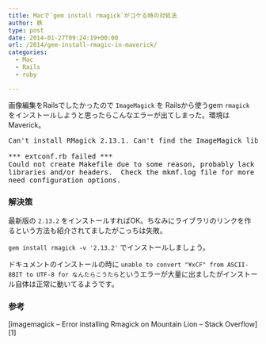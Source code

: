 ```yaml
---
title: Macで`gem install rmagick`がコケる時の対処法
author: 鉄
type: post
date: 2014-01-27T09:24:19+00:00
url: /2014/gem-install-rmagic-in-maverick/
categories:
  - Mac
  - Rails
  - ruby

---
```

画像編集をRailsでしたかったので `ImageMagick` を Railsから使うgem `rmagick` をインストールしようと思ったらこんなエラーが出てしまった。環境は Maverick。

<pre class="lang:default decode:true " >Can't install RMagick 2.13.1. Can't find the ImageMagick library or one of the dependent libraries. Check the mkmf.log file for more detailed information.

*** extconf.rb failed ***
Could not create Makefile due to some reason, probably lack of necessary
libraries and/or headers.  Check the mkmf.log file for more details.  You may
need configuration options.</pre>

### 解決策

最新版の `2.13.2` をインストールすればOK。ちなみにライブラリのリンクを作るという方法も紹介されてましたがこっちは失敗。

`gem install rmagick -v '2.13.2'` でインストールしましょう。

ドキュメントのインストールの時に `unable to convert "¥xCF" from ASCII-8BIT to UTF-8 for なんたらこうたら`というエラーが大量に出ましたがインストール自体は正常に動いてるようです。

### 参考

[imagemagick &#8211; Error installing Rmagick on Mountain Lion &#8211; Stack Overflow][1]

